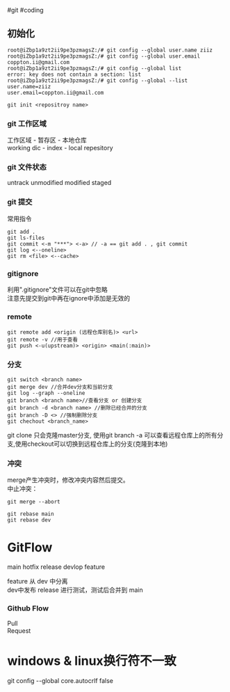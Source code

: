 #git #coding 
## 初始化

```
root@iZbp1a9zt2ii9pe3pzmagsZ:/# git config --global user.name ziiz
root@iZbp1a9zt2ii9pe3pzmagsZ:/# git config --global user.email coppton.ii@gmail.com
root@iZbp1a9zt2ii9pe3pzmagsZ:/# git config --global list
error: key does not contain a section: list
root@iZbp1a9zt2ii9pe3pzmagsZ:/# git config --global --list
user.name=ziiz
user.email=coppton.ii@gmail.com
```

```
git init <repositroy name>
```
### git 工作区域
工作区域 - 暂存区 - 本地仓库     
working dic - index - local repesitory
### git 文件状态

untrack unmodified modified staged

### git 提交
常用指令
```
git add .
git ls-files
git commit <-m "***"> <-a> // -a == git add . , git commit
git log <--oneline>
git rm <file> <--cache>
```

### gitignore

利用".gitignore"文件可以在git中忽略     
注意先提交到git中再在ignore中添加是无效的

### remote 
```
git remote add <origin (远程仓库别名)> <url>
git remote -v //用于查看
git push <-u(upstream)> <origin> <main(:main)>
```

### 分支

```
git switch <branch name>
git merge dev //合并dev分支和当前分支
git log --graph --oneline
git branch <branch name>//查看分支 or 创建分支
git branch -d <branch name> //删除已经合并的分支
git branch -D <> //强制删除分支
git chechout <branch_name>
```
git clone 只会克隆master分支, 使用git branch -a 可以查看远程仓库上的所有分支,使用checkout可以切换到远程仓库上的分支(克隆到本地)
### 冲突
merge产生冲突时，修改冲突内容然后提交。     
中止冲突：
```
git merge --abort
```

```
git rebase main
git rebase dev
```

# GitFlow

main hotfix release devlop feature

feature 从 dev 中分离    
dev中发布 release 进行测试，测试后合并到 main

### Github Flow    
Pull   
Request

# windows & linux换行符不一致
git config --global core.autocrlf false


